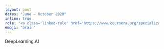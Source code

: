 ```yaml
---
layout: post
dates: "June – October 2020"
inline: true
role: "<a class='linked-role' href='https://www.coursera.org/specializations/generative-adversarial-networks-gans'>GANs Curriculum Developer</a>"
emoji: "brain"
---
```


DeepLearning.AI